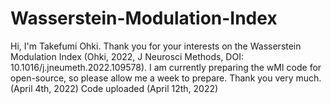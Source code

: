 # Wasserstein-Modulation-Index
 Hi, I'm Takefumi Ohki.
 Thank you for your interests on the Wasserstein Modulation Index (Ohki, 2022, J Neurosci Methods, DOI: 10.1016/j.jneumeth.2022.109578).
 I am currently preparing the wMI code for open-source, so please allow me a week to prepare. Thank you very much. (April 4th, 2022)
 Code uploaded (April 12th, 2022)
 
